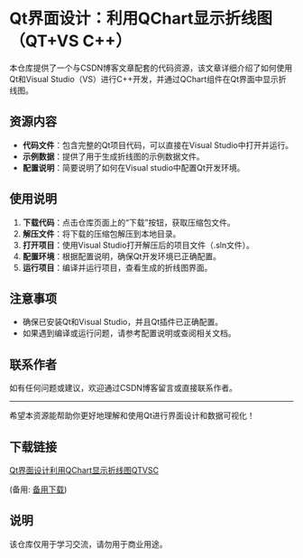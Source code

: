 # Qt界面设计：利用QChart显示折线图（QT+VS C++）

本仓库提供了一个与CSDN博客文章配套的代码资源，该文章详细介绍了如何使用Qt和Visual Studio（VS）进行C++开发，并通过QChart组件在Qt界面中显示折线图。

## 资源内容

- **代码文件**：包含完整的Qt项目代码，可以直接在Visual Studio中打开并运行。
- **示例数据**：提供了用于生成折线图的示例数据文件。
- **配置说明**：简要说明了如何在Visual studio中配置Qt开发环境。

## 使用说明

1. **下载代码**：点击仓库页面上的“下载”按钮，获取压缩包文件。
2. **解压文件**：将下载的压缩包解压到本地目录。
3. **打开项目**：使用Visual Studio打开解压后的项目文件（.sln文件）。
4. **配置环境**：根据配置说明，确保Qt开发环境已正确配置。
5. **运行项目**：编译并运行项目，查看生成的折线图界面。

## 注意事项

- 确保已安装Qt和Visual Studio，并且Qt插件已正确配置。
- 如果遇到编译或运行问题，请参考配置说明或查阅相关文档。

## 联系作者

如有任何问题或建议，欢迎通过CSDN博客留言或直接联系作者。

---

希望本资源能帮助你更好地理解和使用Qt进行界面设计和数据可视化！

## 下载链接
[Qt界面设计利用QChart显示折线图QTVSC](https://pan.quark.cn/s/90a43fa65669) 

(备用: [备用下载](https://pan.baidu.com/s/1hheca0tcusbpJSqH6URZaw?pwd=1234))

## 说明

该仓库仅用于学习交流，请勿用于商业用途。
